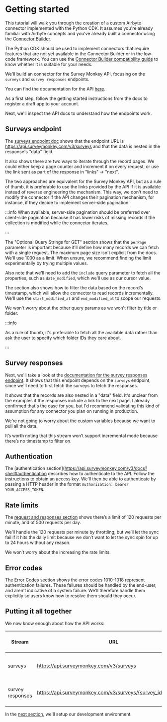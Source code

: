 # Getting started
This tutorial will walk you through the creation of a custom Airbyte connector implemented with the Python CDK. It assumes you're already familiar with Airbyte concepts and you've already built a connector using the [Connector Builder](../../connector-builder-ui/tutorial.mdx).

The Python CDK should be used to implement connectors that require features that are not yet available in the Connector Builder or in the low-code framework. You can use the [Connector Builder compatibility guide](../../connector-builder-ui/connector-builder-compatibility.md) to know whether it is suitable for your needs.

We'll build an connector for the Survey Monkey API, focusing on the `surveys` and `survey responses` endpoints.

You can find the documentation for the API [here](https://api.surveymonkey.com/v3/docs?shell#getting-started).

As a first step, follow the getting started instructions from the docs to register a draft app to your account.

Next, we'll inspect the API docs to understand how the endpoints work.

## Surveys endpoint
The [surveys endpoint doc](https://api.surveymonkey.com/v3/docs?shell#api-endpoints-get-surveys) shows that the endpoint URL is https://api.surveymonkey.com/v3/surveys and that the data is nested in the response's "data" field.

It also shows there are two ways to iterate through the record pages. We could either keep a page counter and increment it on every request, or use the link sent as part of the response in "links" -> "next".

The two approaches are equivalent for the Survey Monkey API, but as a rule of thumb, it is preferable to use the links provided by the API if it is available instead of reverse engineering the mechanism. This way, we don't need to modify the connector if the API changes their pagination mechanism, for instance, if they decide to implement server-side pagination.

:::info
When available, server-side pagination should be preferred over client-side pagination because it has lower risks of missing records if the collection is modified while the connector iterates.

:::

The "Optional Query Strings for GET" section shows that the `perPage` parameter is important because it’ll define how many records we can fetch with a single request. The maximum page size isn't explicit from the docs. We'll use 1000 as a limit. When unsure, we recommend finding the limit experimentally by trying multiple values.

Also note that we'll need to add the `include` query parameter to fetch all the properties, such as `date_modified`, which we'll use as our cursor value.

The section also shows how to filter the data based on the record's timestamp, which will allow the connector to read records incrementally. We'll use the `start_modified_at` and `end_modified_at` to scope our requests.

We won't worry about the other query params as we won't filter by title or folder.

:::info

As a rule of thumb, it's preferable to fetch all the available data rather than ask the user to specify which folder IDs they care about.

:::

## Survey responses
Next, we'll take a look at the [documentation for the survey responses endpoint](https://api.surveymonkey.com/v3/docs?shell#api-endpoints-get-surveys-id-responses). It shows that this endpoint depends on the `surveys` endpoint, since we'll need to first fetch the surveys to fetch the responses.

It shows that the records are also nested in a "data" field. It's unclear from the examples if the responses include a link to the next page. I already confirmed that's the case for you, but I'd recommend validating this kind of assumption for any connector you plan on running in production.

We’re not going to worry about the custom variables because we want to pull all the data.

It’s worth noting that this stream won’t support incremental mode because there’s no timestamp to filter on.
## Authentication
The [authentication section](https://api.surveymonkey.com/v3/docs?shell#authentication describes how to authenticate to the API. Follow the instructions to obtain an access key. We'll then be able to authenticate by passing a HTTP header in the format `Authorization: bearer YOUR_ACCESS_TOKEN`.
## Rate limits
The [request and responses section](https://api.surveymonkey.com/v3/docs?shell#request-and-response-limits) shows there’s a limit of 120 requests per minute, and of 500 requests per day.

We’ll handle the 120 requests per minute by throttling, but we’ll let the sync fail if it hits the daily limit because we don’t want to let the sync spin for up to 24 hours without any reason.

We won’t worry about the increasing the rate limits.
## Error codes
The [Error Codes](https://api.surveymonkey.com/v3/docs?shell#error-codes) section shows the error codes 1010-1018 represent authentication failures. These failures should be handled by the end-user, and aren't indicative of a system failure. We'll therefore handle them explicitly so users know how to resolve them should they occur.
## Putting it all together

We now know enough about how the API works:

| Stream           | URL                                                           | authentication                                | path to data | pagination                | cursor value  | time based filters                                 | query params                                                                                                 | rate limits            | user errors          |
|------------------|---------------------------------------------------------------|-----------------------------------------------|--------------|---------------------------|---------------|----------------------------------------------------|--------------------------------------------------------------------------------------------------------------|------------------------|----------------------|
| surveys          | https://api.surveymonkey.com/v3/surveys                       | bearerAuthorization: bearer YOUR_ACCESS_TOKEN | data         | response -> links -> next | date_modified | start_modified_at and end_modified_at query params | include: response_count,date_created,date_modified,language,question_count,analyze_url,preview,collect_stats | 120 request per minute | error code 1010-1018 |
| survey responses | https://api.surveymonkey.com/v3/surveys/{survey_id}/responses | bearerAuthorization: bearer YOUR_ACCESS_TOKEN | data         | response -> links -> next | None          | None                                               | None                                                                                                         | 120 request per minute | error code 1010-1018 |



In the [next section](./1-environment-setup.md), we'll setup our development environment.